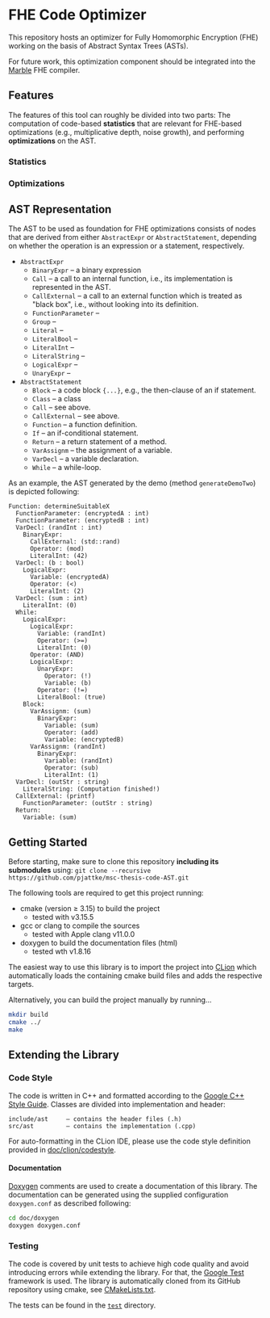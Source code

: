 # FHE Code Optimizer

This repository hosts an optimizer for Fully Homomorphic Encryption (FHE) working on the basis of Abstract Syntax Trees (ASTs).

For future work, this optimization component should be integrated into the [Marble](https://github.com/MarbleHE/Marble) FHE compiler.

## Features

The features of this tool can roughly be divided into two parts: 
The computation of code-based **statistics** that are relevant for FHE-based optimizations (e.g., multiplicative depth, noise growth), and performing **optimizations** on the AST.

### Statistics


### Optimizations


## AST Representation

The AST to be used as foundation for FHE optimizations consists of nodes that are derived from either `AbstractExpr` or `AbstractStatement`, depending on whether the operation is an expression or a statement, respectively.

- `AbstractExpr`
    - `BinaryExpr` – a binary expression 
    - `Call` – a call to an internal function, i.e., its implementation is represented in the AST.
    - `CallExternal` – a call to an external function which is treated as "black box", i.e., without looking into its definition.
    - `FunctionParameter` – 
    - `Group` – 
    - `Literal` – 
    - `LiteralBool` – 
    - `LiteralInt` – 
    - `LiteralString` – 
    - `LogicalExpr` – 
    - `UnaryExpr` – 
- `AbstractStatement`
    - `Block` – a code block `{...}`, e.g., the then-clause of an if statement.
    - `Class` – a class 
    - `Call` – see above.
    - `CallExternal` –  see above.
    - `Function` – a function definition.
    - `If` – an if-conditional statement.
    - `Return` – a return statement of a method.
    - `VarAssignm` – the assignment of a variable.
    - `VarDecl` – a variable declaration.
    - `While` – a while-loop.

As an example, the AST generated by the demo (method `generateDemoTwo`) is depicted following:

```
Function: determineSuitableX
  FunctionParameter: (encryptedA : int)
  FunctionParameter: (encryptedB : int)
  VarDecl: (randInt : int)
	BinaryExpr: 
	  CallExternal: (std::rand)
	  Operator: (mod)
	  LiteralInt: (42)
  VarDecl: (b : bool)
	LogicalExpr: 
	  Variable: (encryptedA)
	  Operator: (<)
	  LiteralInt: (2)
  VarDecl: (sum : int)
	LiteralInt: (0)
  While: 
	LogicalExpr: 
	  LogicalExpr: 
		Variable: (randInt)
		Operator: (>=)
		LiteralInt: (0)
	  Operator: (AND)
	  LogicalExpr: 
		UnaryExpr: 
		  Operator: (!)
		  Variable: (b)
		Operator: (!=)
		LiteralBool: (true)
	Block: 
	  VarAssignm: (sum)
		BinaryExpr: 
		  Variable: (sum)
		  Operator: (add)
		  Variable: (encryptedB)
	  VarAssignm: (randInt)
		BinaryExpr: 
		  Variable: (randInt)
		  Operator: (sub)
		  LiteralInt: (1)
  VarDecl: (outStr : string)
	LiteralString: (Computation finished!)
  CallExternal: (printf)
	FunctionParameter: (outStr : string)
  Return: 
	Variable: (sum)
```

## Getting Started

Before starting, make sure to clone this repository **including its submodules** using: `git clone --recursive https://github.com/pjattke/msc-thesis-code-AST.git`

The following tools are required to get this project running:
- cmake (version ≥ 3.15) to build the project
    - tested with v3.15.5
- gcc or clang to compile the sources
    - tested with Apple clang v11.0.0
- doxygen to build the documentation files (html)
    - tested wth v1.8.16

The easiest way to use this library is to import the project into [CLion](https://www.jetbrains.com/clion/) which automatically loads the containing cmake build files and adds the respective targets.

Alternatively, you can build the project manually by running...

```bash
mkdir build
cmake ../
make
```


## Extending the Library

### Code Style

The code is written in C++ and formatted according to the [Google C++ Style Guide](https://google.github.io/styleguide/cppguide.html). Classes are divided into implementation and header:

```
include/ast     – contains the header files (.h)
src/ast         – contains the implementation (.cpp)
```

For auto-formatting in the CLion IDE, please use the code style definition provided in [doc/clion/codestyle](doc/clion/codestyle).

#### Documentation

[Doxygen](http://www.doxygen.nl/manual/index.html) comments are used to create a documentation of this library. 
The documentation can be generated using the supplied configuration `doxygen.conf` as described following:

```bash
cd doc/doxygen
doxygen doxygen.conf
```

### Testing

The code is covered by unit tests to achieve high code quality and avoid introducing errors while extending the library.
For that, the [Google Test]() framework is used.
The library is automatically cloned from its GitHub repository using cmake, see [CMakeLists.txt](test/CMakeLists.txt).

The tests can be found in the [`test`](test) directory.



